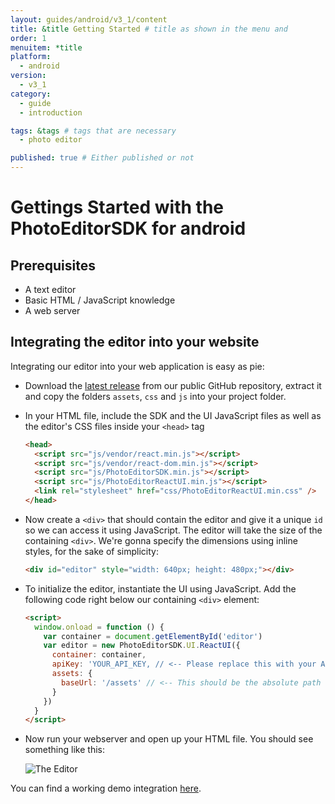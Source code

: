 ```yaml
---
layout: guides/android/v3_1/content
title: &title Getting Started # title as shown in the menu and 
order: 1
menuitem: *title
platform:
  - android
version:
  - v3_1
category: 
  - guide
  - introduction

tags: &tags # tags that are necessary
  - photo editor 

published: true # Either published or not 
---
```


# Gettings Started with the PhotoEditorSDK for android

## Prerequisites

  * A text editor
  * Basic HTML / JavaScript knowledge
  * A web server

## Integrating the editor into your website

Integrating our editor into your web application is easy as pie:

  * Download the [latest release](https://github.com/imgly/pesdk-android-build/releases/latest) from
    our public GitHub repository, extract it and copy the folders `assets`, `css` and `js` into your
    project folder.

  * In your HTML file, include the SDK and the UI JavaScript files as well as the editor's CSS files
    inside your `<head>` tag

    ```html
    <head>
      <script src="js/vendor/react.min.js"></script>
      <script src="js/vendor/react-dom.min.js"></script>
      <script src="js/PhotoEditorSDK.min.js"></script>
      <script src="js/PhotoEditorReactUI.min.js"></script>
      <link rel="stylesheet" href="css/PhotoEditorReactUI.min.css" />
    </head>
    ```

  * Now create a `<div>` that should contain the editor and give it a unique `id` so we can access
    it using JavaScript. The editor will take the size of the containing `<div>`. We're gonna specify
    the dimensions using inline styles, for the sake of simplicity:

    ```html
    <div id="editor" style="width: 640px; height: 480px;"></div>
    ```

  * To initialize the editor, instantiate the UI using JavaScript. Add the following code
    right below our containing `<div>` element:

    ```html
    <script>
      window.onload = function () {
        var container = document.getElementById('editor')
        var editor = new PhotoEditorSDK.UI.ReactUI({
          container: container,
          apiKey: 'YOUR_API_KEY, // <-- Please replace this with your API key
          assets: {
            baseUrl: '/assets' // <-- This should be the absolute path to your `assets` directory
          }
        })
      }
    </script>
    ```
  * Now run your webserver and open up your HTML file. You should see something like this:

    ![The Editor](http://static.photoeditorsdk.com/editor.png)

You can find a working demo integration [here](http://static.photoeditorsdk.com/demo/).
